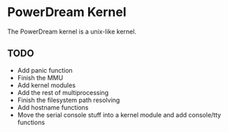 # PowerDream Kernel

The PowerDream kernel is a unix-like kernel.

## TODO
* Add panic function
* Finish the MMU
* Add kernel modules
* Add the rest of multiprocessing
* Finish the filesystem path resolving
* Add hostname functions
* Move the serial console stuff into a kernel module and add console/tty functions